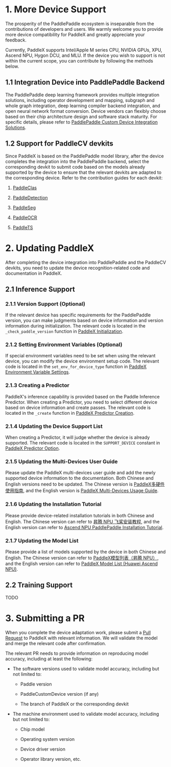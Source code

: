 # 1. More Device Support

The prosperity of the PaddlePaddle ecosystem is inseparable from the contributions of developers and users. We warmly welcome you to provide more device compatibility for PaddleX and greatly appreciate your feedback.

Currently, PaddleX supports Intel/Apple M series CPU, NVIDIA GPUs, XPU, Ascend NPU, Hygon DCU, and MLU. If the device you wish to support is not within the current scope, you can contribute by following the methods below.

## 1.1 Integration Device into PaddlePaddle Backend

The PaddlePaddle deep learning framework provides multiple integration solutions, including operator development and mapping, subgraph and whole graph integration, deep learning compiler backend integration, and open neural network format conversion. Device vendors can flexibly choose based on their chip architecture design and software stack maturity. For specific details, please refer to [PaddlePaddle Custom Device Integration Solutions](https://www.paddlepaddle.org.cn/documentation/docs/en/develop/dev_guides/custom_device_docs/index_en.html).

## 1.2 Support for PaddleCV devkits

Since PaddleX is based on the PaddlePaddle model library, after the device completes the integration into the PaddlePaddle backend, select the corresponding devkit to submit code based on the models already supported by the device to ensure that the relevant devkits are adapted to the corresponding device. Refer to the contribution guides for each devkit:

1. [PaddleClas](https://github.com/PaddlePaddle/PaddleClas/tree/develop)

2. [PaddleDetection](https://github.com/PaddlePaddle/PaddleDetection/tree/develop)

3. [PaddleSeg](https://github.com/PaddlePaddle/PaddleSeg/tree/develop)

4. [PaddleOCR](https://github.com/PaddlePaddle/PaddleOCR/tree/develop)

5. [PaddleTS](https://github.com/PaddlePaddle/PaddleTS/tree/main)

# 2. Updating PaddleX

After completing the device integration into PaddlePaddle and the PaddleCV devkits, you need to update the device recognition-related code and documentation in PaddleX.

## 2.1 Inference Support

### 2.1.1 Version Support (Optional)

If the relevant device has specific requirements for the PaddlePaddle version, you can make judgments based on device information and version information during initialization. The relevant code is located in the `_check_paddle_version` function in [PaddleX Initialization](https://github.com/PaddlePaddle/PaddleX/blob/develop/paddlex/__init__.py).

### 2.1.2 Setting Environment Variables (Optional)

If special environment variables need to be set when using the relevant device, you can modify the device environment setup code. The relevant code is located in the `set_env_for_device_type` function in [PaddleX Environment Variable Settings](https://github.com/PaddlePaddle/PaddleX/blob/develop/paddlex/utils/device.py).

### 2.1.3 Creating a Predictor

PaddleX's inference capability is provided based on the Paddle Inference Predictor. When creating a Predictor, you need to select different device based on device information and create passes. The relevant code is located in the `_create` function in [PaddleX Predictor Creation](https://github.com/PaddlePaddle/PaddleX/blob/develop/paddlex/inference/components/paddle_predictor/predictor.py).

### 2.1.4 Updating the Device Support List

When creating a Predictor, it will judge whether the device is already supported. The relevant code is located in the `SUPPORT_DEVICE` constant in [PaddleX Predictor Option](https://github.com/PaddlePaddle/PaddleX/blob/develop/paddlex/inference/utils/pp_option.py).

### 2.1.5 Updating the Multi-Devices User Guide

Please update the PaddleX multi-devices user guide and add the newly supported device information to the documentation. Both Chinese and English versions need to be updated. The Chinese version is [PaddleX多硬件使用指南](https://github.com/PaddlePaddle/PaddleX/blob/develop/docs/other_devices_support/multi_devices_use_guide.md), and the English version is [PaddleX Multi-Devices Usage Guide](https://github.com/PaddlePaddle/PaddleX/blob/develop/docs/other_devices_support/multi_devices_use_guide.en.md).

### 2.1.6 Updating the Installation Tutorial

Please provide device-related installation tutorials in both Chinese and English. The Chinese version can refer to [昇腾 NPU 飞桨安装教程](https://github.com/PaddlePaddle/PaddleX/blob/develop/docs/other_devices_support/paddlepaddle_install_NPU.md), and the English version can refer to [Ascend NPU PaddlePaddle Installation Tutorial](https://github.com/PaddlePaddle/PaddleX/blob/develop/docs/other_devices_support/paddlepaddle_install_NPU.en.md).

### 2.1.7 Updating the Model List

Please provide a list of models supported by the device in both Chinese and English. The Chinese version can refer to [PaddleX模型列表（昇腾 NPU）](https://github.com/PaddlePaddle/PaddleX/blob/develop/docs/support_list/model_list_npu.md), and the English version can refer to [PaddleX Model List (Huawei Ascend NPU)](https://github.com/PaddlePaddle/PaddleX/blob/develop/docs/support_list/model_list_npu.en.md).

## 2.2 Training Support

TODO

# 3. Submitting a PR

When you complete the device adaptation work, please submit a [Pull Request](https://github.com/PaddlePaddle/PaddleX/pulls) to PaddleX with relevant information. We will validate the model and merge the relevant code after confirmation.

The relevant PR needs to provide information on reproducing model accuracy, including at least the following:

* The software versions used to validate model accuracy, including but not limited to:

  * Paddle version

  * PaddleCustomDevice version (if any)

  * The branch of PaddleX or the corresponding devkit

* The machine environment used to validate model accuracy, including but not limited to:

  * Chip model

  * Operating system version

  * Device driver version

  * Operator library version, etc.
